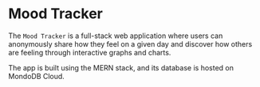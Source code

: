 # Mood Tracker

The `Mood Tracker` is a full-stack web application where users can anonymously share how they feel on a given day and discover how others are feeling through interactive graphs and charts.

The app is built using the MERN stack, and its database is hosted on MondoDB Cloud.